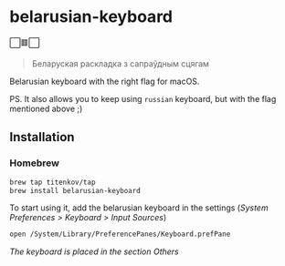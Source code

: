 belarusian-keyboard
============
⬜️🟥⬜️

> Беларуская раскладка з сапраўдным сцягам

Belarusian keyboard with the right flag for macOS.

PS. It also allows you to keep using `russian` keyboard, but with the flag mentioned above ;)

Installation
------------
### Homebrew

```bash
brew tap titenkov/tap
brew install belarusian-keyboard
```

To start using it, add the belarusian keyboard in the settings (*System Preferences > Keyboard > Input Sources*)

```bash
open /System/Library/PreferencePanes/Keyboard.prefPane
```

*The keyboard is placed in the section Others*
